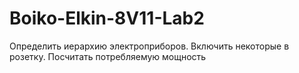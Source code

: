 # Boiko-Elkin-8V11-Lab2
Определить иерархию электроприборов. Включить некоторые в розетку. Посчитать потребляемую мощность 
